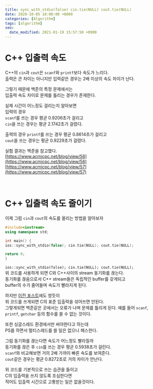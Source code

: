 ```yaml
---
title: sync_with_stdio(false) cin.tie(NULL) cout.tie(NULL)
date: 2020-10-05 18:00:00 +0800
categories: [Algorithm]
tags: [algorithm]
seo:
  date_modified: 2021-01-19 15:57:50 +0900
---
```


# C++ 입출력 속도
C++의 `cin`과 `cout`은 `scanf`와 `printf`보다 속도가 느리다.  
출력은 큰 차이는 아니지만 입력같은 경우는 2배 이상의 속도 차이가 난다.  

그렇기 때문에 백준의 특정 문제에서는  
입출력 속도 차이로 문제를 틀리는 경우가 존재한다.  

실제 시간이 어느정도 걸리는지 알아보면  
입력의 경우  
`scanf`를 쓰는 경우 평균 0.9206초가 걸리고  
`cin`을 쓰는 경우는 평균 2.1742초가 걸렸다.  

출력의 경우
`printf`를 쓰는 경우 평균 0.8614초가 걸리고  
`cout`을 쓰는 경우는 평균 0.9229초가 걸렸다.  

실험 결과는 백준을 참고했다.  
[https://www.acmicpc.net/blog/view/56](https://www.acmicpc.net/blog/view/56)  
[https://www.acmicpc.net/blog/view/57](https://www.acmicpc.net/blog/view/57)  
<br><br>

# C++ 입출력 속도 줄이기
이제 그럼 `cin`과 `cout`의 속도를 올리는 방법을 알아보자  
```c++
#include<iostream>
using namespace std;

int main() {
ios::sync_with_stdio(false); cin.tie(NULL); cout.tie(NULL);

return 0;
}
```

`ios::sync_with_stdio(false); cin.tie(NULL); cout.tie(NULL);`  
위 코드를 사용하게 되면 C와 C++사이의 stream 동기화를 끊는다.  
동기화를 끊음으로서 C++ stream들은 독립적인 buffer를 갖게되고  
buffer의 수가 줄어들며 속도가 빨라지게 된다.  

하지만 [이전 포스트](https://ip99202.github.io/posts/sync_with_stdio(false)-%EC%93%B8-%EB%95%8C-%EC%A3%BC%EC%9D%98%ED%95%A0-%EC%82%AC%ED%95%AD/)에도 썼듯이  
위 코드를 쓰게되면 C의 표준 입출력을 섞어쓰면 안된다.  
그렇게되면 백준같은 곳에서는 오류가 나며 문제를 틀리게 된다.
예를 들어 `scanf`, `printf`, `getchar` 등의 함수를 쓸 수 없는 것이다.  

또한 싱글스레드 환경에서만 써야한다고 하는데  
PS를 하면서 멀티스레드를 쓸 일은 없으니 패스한다.  

그럼 동기화를 끊는다면 속도가 어느정도 빨라질까  
동기화를 끊은 후 `cin`를 쓰는 경우 평균 0.5938초가 걸린다.  
`scanf`와 비교해보면 거의 2배 가까이 빠른 속도를 보여준다.  
`cout`같은 경우는 평균 0.8272초로 거의 차이가 안난다.  

위 코드를 기본적으로 쓰는 습관을 들이고  
C의 입출력을 쓰지 않도록 조심한다면  
적어도 입출력 시간으로 고통받는 일은 없을것이다.